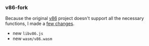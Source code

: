 ### v86-fork

Because the original [v86](https://github.com/copy/v86) project doesn't support all the necessary functions, I made a [few changes](https://github.com/Th3R3alDuk3/v86).

- new `libv86.js`
- new `wasm/v86.wasm` 